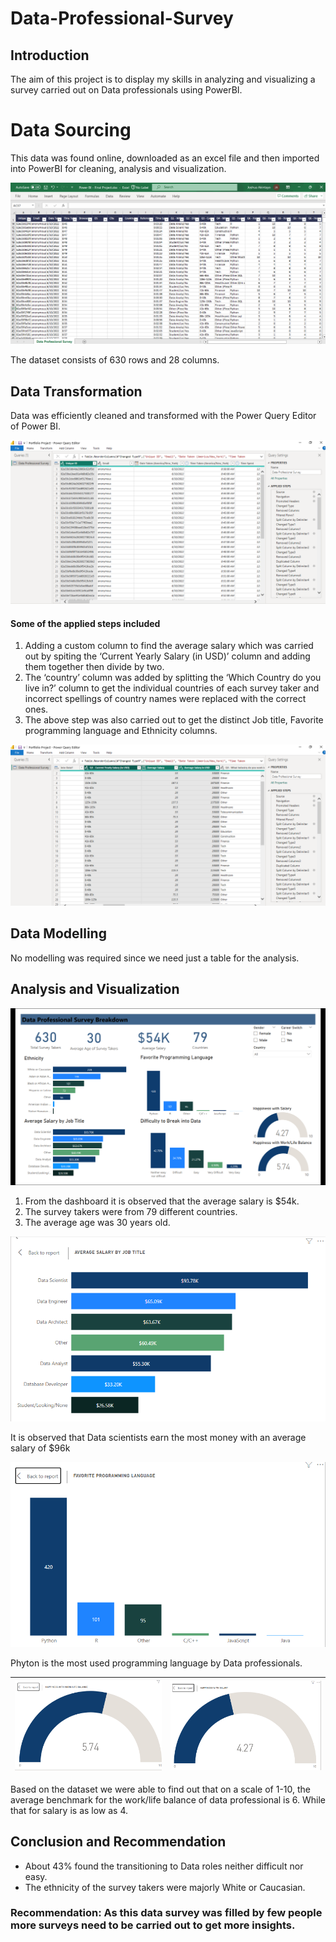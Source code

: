 # Data-Professional-Survey

## Introduction

The aim of this project is to display my skills in analyzing and visualizing a survey carried out on Data professionals using PowerBI.

# Data Sourcing

This data was found online, downloaded as an excel file and then imported into PowerBI for cleaning, analysis and visualization. 

![](Dataset.png)

The dataset consists of 630 rows and 28 columns.

## Data Transformation

Data was efficiently cleaned and transformed with the Power Query Editor of Power BI.

![](applied_steps.png)

#### Some of the applied steps included

1.	Adding a custom column to find the average salary which was carried out by spiting the ‘Current Yearly Salary (in USD)’ column and adding them together then divide by two.
2.	The ‘country’ column was added by splitting the ‘Which Country do you live in?’ column to get the individual countries of each survey taker and incorrect spellings of country names were replaced with the correct ones.
3.	 The above step  was also carried out to get the distinct Job title, Favorite programming language and Ethnicity columns.
   
![](average_salary_steps.png)

## Data Modelling

No modelling was required since we need just a table for the analysis.


## Analysis and Visualization

![](Dashboard.png)

1.	From 	the dashboard it is observed that the average salary is $54k.
2.	The survey takers were from 79 different countries.
3.	The average age was 30 years old.

![](job_title.png)

It is observed that Data scientists earn the most money with an average salary of $96k

![](fpl.png)

Phyton is the most used programming language by Data professionals.

![](work_life.png)                       |                   ![](Salary.png)
:--------------------------------------:  | :-----------------------------------------:

Based on the dataset we were able to find out that on a scale of 1-10, the average benchmark for the work/life balance of data professional is 6. While that for salary is as low as 4.

## Conclusion and Recommendation

- About 43% found the transitioning to Data roles neither difficult nor easy.
- The ethnicity of the survey takers were majorly White or Caucasian.

### Recommendation: As this data survey was filled by few people more surveys need to be carried out to get more insights.





